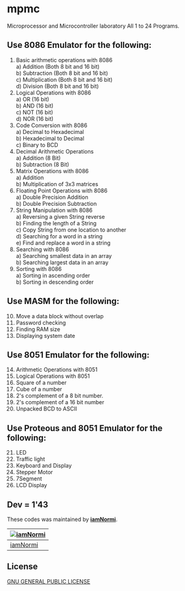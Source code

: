 # mpmc
Microprocessor and Microcontroller laboratory All 1 to 24 Programs.

## Use 8086 Emulator for the following:  
1. Basic arithmetic  operations with 8086 
	<br>a) Addition (Both 8 bit and 16 bit) 
	<br>b) Subtraction (Both 8 bit and 16 bit) 
	<br>c) Multiplication (Both 8 bit and 16 bit) 
	<br>d) Division (Both 8 bit and 16 bit) 
2. Logical Operations with 8086 
	<br>a) OR (16 bit) 
	<br>b) AND (16 bit) 
	<br>c) NOT (16 bit) 
	<br>d) NOR (16 bit) 
3. Code Conversion with 8086 
	<br>a) Decimal to Hexadecimal 
	<br>b) Hexadecimal to Decimal 
	<br>c) Binary to BCD 
4. Decimal Arithmetic Operations 
	<br>a) Addition (8 Bit) 
	<br>b) Subtraction (8 Bit) 
5. Matrix Operations with 8086 
	<br>a) Addition 
	<br>b) Multiplication of 3x3 matrices 
6. Floating Point Operations with 8086 
	<br>a) Double Precision Addition 
	<br>b) Double Precision Subtraction 
7. String Manipulation with 8086 
	<br>a) Reversing a given String reverse 
	<br>b) Finding the length of  a String 
	<br>c) Copy String from one location to another 
	<br>d) Searching for a word in a string 
	<br>e) Find and replace a word in a string 
8. Searching with 8086 
	<br>a) Searching smallest data in an array 
	<br>b) Searching largest data in an array 
9. Sorting with 8086 
	<br>a) Sorting in ascending order 
	<br>b) Sorting in descending order 

## Use MASM for the following: 
10. Move a data block without overlap 
11. Password checking
12. Finding  RAM size
13. Displaying system date

## Use 8051 Emulator for the following:
14. Arithmetic Operations with 8051
15. Logical Operations with 8051
16. Square of a number
17. Cube of a number
18. 2's complement of a 8 bit number.
19. 2's complement of a 16 bit number
20. Unpacked BCD to ASCII

## Use Proteous and 8051 Emulator for the following:
21. LED
22. Traffic light
23. Keyboard and Display
24. Stepper Motor
25. 7Segment
26. LCD Display


## Dev = 1'43
These codes was maintained by [**iamNormi**](https://github.com/iamNormi).

[![iamNormi](https://github.com/iamvk1437k.png?size=100)](https://github.com/iamNormi) |
--- |
[iamNormi](https://github.com/iamNormi) |

## License

[GNU GENERAL PUBLIC LICENSE](./LICENSE)
